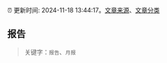 :alarm_clock: 更新时间: 2024-11-18 13:44:17。[文章来源](/README.md)、[文章分类](/TAGS.md)

## 报告


> 关键字：`报告`、`月报`



